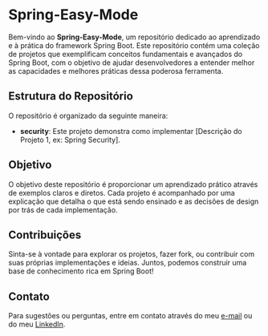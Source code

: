 # Spring-Easy-Mode

Bem-vindo ao **Spring-Easy-Mode**, um repositório dedicado ao aprendizado e à prática do framework Spring Boot. Este repositório contém uma coleção de projetos que exemplificam conceitos fundamentais e avançados do Spring Boot, com o objetivo de ajudar desenvolvedores a entender melhor as capacidades e melhores práticas dessa poderosa ferramenta.

## Estrutura do Repositório

O repositório é organizado da seguinte maneira:

- **security**: Este projeto demonstra como implementar [Descrição do Projeto 1, ex: Spring Security].

## Objetivo

O objetivo deste repositório é proporcionar um aprendizado prático através de exemplos claros e diretos. Cada projeto é acompanhado por uma explicação que detalha o que está sendo ensinado e as decisões de design por trás de cada implementação.

## Contribuições

Sinta-se à vontade para explorar os projetos, fazer fork, ou contribuir com suas próprias implementações e ideias. Juntos, podemos construir uma base de conhecimento rica em Spring Boot!

## Contato

Para sugestões ou perguntas, entre em contato através do meu [e-mail](mailto:lucas.finatti@hotmail.com) ou do meu [LinkedIn](https://linkedin.com/in/lucas-finatti/).
